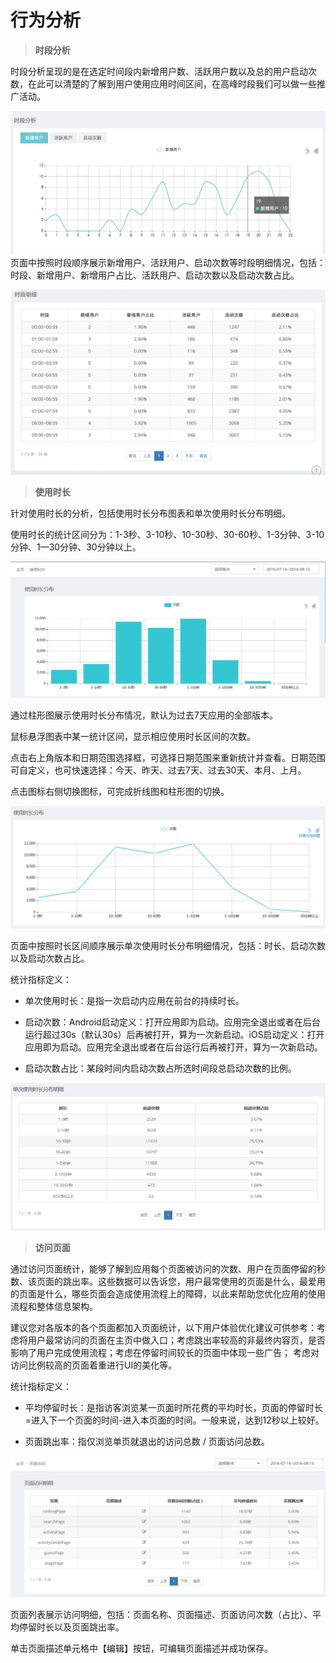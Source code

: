 # 行为分析

> **时段分析**

时段分析呈现的是在选定时间段内新增用户数、活跃用户数以及总的用户启动次数，在此可以清楚的了解到用户使用应用时间区间，在高峰时段我们可以做一些推广活动。

![](/assets/hour.png)
页面中按照时段顺序展示新增用户、活跃用户、启动次数等时段明细情况，包括：时段、新增用户、新增用户占比、活跃用户、启动次数以及启动次数占比。

![](/assets/hour_detail.png)

> **使用时长**

针对使用时长的分析，包括使用时长分布图表和单次使用时长分布明细。

使用时长的统计区间分为：1-3秒、3-10秒、10-30秒、30-60秒、1-3分钟、3-10分钟、1—30分钟、30分钟以上。

![](/assets/行为分析4.png)

通过柱形图展示使用时长分布情况，默认为过去7天应用的全部版本。

鼠标悬浮图表中某一统计区间，显示相应使用时长区间的次数。

点击右上角版本和日期范围选择框，可选择日期范围来重新统计并查看。日期范围可自定义，也可快速选择：今天、昨天、过去7天、过去30天、本月、上月。

点击图标右侧切换图标，可完成折线图和柱形图的切换。

![](/assets/行为分析5.png)

页面中按照时长区间顺序展示单次使用时长分布明细情况，包括：时长、启动次数以及启动次数占比。

统计指标定义：

* 单次使用时长：是指一次启动内应用在前台的持续时长。

* 启动次数：Android启动定义：打开应用即为启动。应用完全退出或者在后台运行超过30s（默认30s）后再被打开，算为一次新启动。iOS启动定义：打开应用即为启动。应用完全退出或者在后台运行后再被打开，算为一次新启动。

* 启动次数占比：某段时间内启动次数占所选时间段总启动次数的比例。

![](/assets/行为分析6.png)

> **访问页面**

通过访问页面统计，能够了解到应用每个页面被访问的次数、用户在页面停留的秒数、该页面的跳出率。这些数据可以告诉您，用户最常使用的页面是什么，最爱用的页面是什么，哪些页面会造成使用流程上的障碍，以此来帮助您优化应用的使用流程和整体信息架构。

建议您对各版本的各个页面都加入页面统计，以下用户体验优化建议可供参考：考虑将用户最常访问的页面在主页中做入口；考虑跳出率较高的非最终内容页，是否影响了用户完成使用流程；考虑在停留时间较长的页面中体现一些广告； 考虑对访问比例较高的页面着重进行UI的美化等。

统计指标定义：

* 平均停留时长：是指访客浏览某一页面时所花费的平均时长，页面的停留时长=进入下一个页面的时间-进入本页面的时间。一般来说，达到12秒以上较好。

* 页面跳出率：指仅浏览单页就退出的访问总数 / 页面访问总数。

![](/assets/行为分析7.png)

页面列表展示访问明细，包括：页面名称、页面描述、页面访问次数（占比）、平均停留时长以及页面跳出率。

单击页面描述单元格中【编辑】按钮，可编辑页面描述并成功保存。














